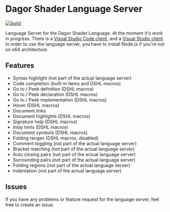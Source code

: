 # Dagor Shader Language Server

[![build](https://github.com/GaijinEntertainment/Dagor-Shader-Language-Server/actions/workflows/build.yml/badge.svg)](https://github.com/GaijinEntertainment/Dagor-Shader-Language-Server/actions/workflows/build.yml)

Language Server for the Dagor Shader Language. At the moment it's work in progress. There is a [Visual Studio Code client](https://github.com/GaijinEntertainment/Dagor-Shader-Language-Support-for-Visual-Studio-Code), and a [Visual Studio client](https://github.com/GaijinEntertainment/Dagor-Shader-Language-Support-for-Visual-Studio). In order to use the language server, you have to install Node.js if you're not on x64 architecture.

## Features

-   Syntax highlight (not part of the actual language server)
-   Code completion (built-in items and DSHL macros)
-   Go to / Peek definition (DSHL macros)
-   Go to / Peek declaration (DSHL macros)
-   Go to / Peek implementation (DSHL macros)
-   Hover (DSHL macros)
-   Document links
-   Document highlights (DSHL macros)
-   Signature help (DSHL macros)
-   Inlay hints (DSHL macros)
-   Document symbols (DSHL macros)
-   Folding ranges (DSHL macros, disabled)
-   Comment toggling (not part of the actual language server)
-   Bracket matching (not part of the actual language server)
-   Auto closing pairs (not part of the actual language server)
-   Surrounding pairs (not part of the actual language server)
-   Folding regions (not part of the actual language server)
-   Indentation (not part of the actual language server)

## Issues

If you have any problems or feature request for the language server, feel free to create an issue.
